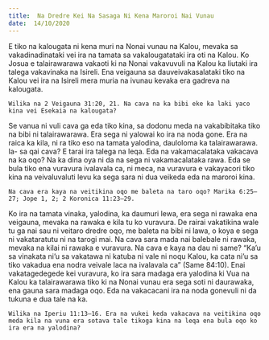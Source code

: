 ```yaml
---
title:  Na Dredre Kei Na Sasaga Ni Kena Maroroi Nai Vunau
date:  14/10/2020
---
```


E tiko na kalougata ni kena muri na Nonai vunau na Kalou, mevaka sa vakadinadinataki vei ira na tamata sa vakalougatataki ira oti na Kalou. Ko Josua e talairawarawa vakaoti ki na Nonai vakavuvuli na Kalou ka liutaki ira talega vakavinaka na Isireli. Ena veigauna sa dauveivakasalataki tiko na Kalou vei ira na Isireli mera muria na ivunau kevaka era gadreva na kalougata.

`Wilika na 2 Veigauna 31:20, 21. Na cava na ka bibi eke ka laki yaco kina vei Esekaia na kalougata?`

Se vanua ni vuli cava ga eda tiko kina, sa dodonu meda na vakabibitaka tiko na bibi ni talairawarawa. Era sega ni yalowai ko ira na noda gone. Era na raica ka kila, ni ra tiko eso na tamata yalodina, dauloloma ka talairawarawa. Ia- sa qai cava? E tarai ira talega na leqa. Eda na vakamacalataka vakacava na ka oqo? Na ka dina oya ni da na sega ni vakamacalataka rawa. Eda se bula tiko ena vuravura ivalavala ca, ni meca, na vuravura e vakayacori tiko kina na veivaluvaluti levu ka sega sara ni dua veikeda eda na maroroi kina.

`Na cava era kaya na veitikina oqo me baleta na taro oqo? Marika 6:25–27; Jope 1, 2; 2 Koronica 11:23–29.`

Ko ira na tamata vinaka, yalodina, ka daumuri lewa, era sega ni rawaka ena veigauna, mevaka na rawaka e kila tu ko vuravura. De rairai vakatikina wale tu ga nai sau ni veitaro dredre oqo, me baleta na bibi ni lawa, o koya e sega ni vakataratutu ni na tarogi mai. Na cava sara mada nai balebale ni rawaka, mevaka na kilai ni rawaka e vuravura. Na cava e kaya na dau ni same? “Ka’u sa vinakata ni’u sa vakatawa ni katuba ni vale ni noqu Kalou, ka cata ni’u sa tiko vakadua ena nodra veivale laca na ivalavala ca” (Same 84:10). Enai vakatagedegede kei vuravura, ko ira sara madaga era yalodina ki Vua na Kalou ka talairawarawa tiko ki na Nonai vunau era sega soti ni daurawaka, ena gauna sara madaga oqo. Eda na vakacacani ira na noda gonevuli ni da tukuna e dua tale na ka.

`Wilika na Iperiu 11:13–16. Era na vukei keda vakacava na veitikina oqo meda kila na vuna era sotava tale tikoga kina na leqa ena bula oqo ko ira era na yalodina?`